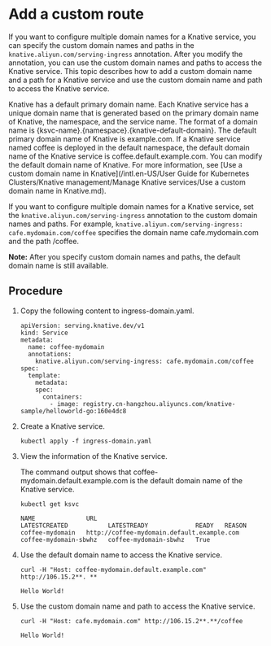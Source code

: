 # Add a custom route

If you want to configure multiple domain names for a Knative service, you can specify the custom domain names and paths in the `knative.aliyun.com/serving-ingress` annotation. After you modify the annotation, you can use the custom domain names and paths to access the Knative service. This topic describes how to add a custom domain name and a path for a Knative service and use the custom domain name and path to access the Knative service.

Knative has a default primary domain name. Each Knative service has a unique domain name that is generated based on the primary domain name of Knative, the namespace, and the service name. The format of a domain name is \{ksvc-name\}.\{namespace\}.\{knative-default-domain\}. The default primary domain name of Knative is example.com. If a Knative service named coffee is deployed in the default namespace, the default domain name of the Knative service is coffee.default.example.com. You can modify the default domain name of Knative. For more information, see [Use a custom domain name in Knative](/intl.en-US/User Guide for Kubernetes Clusters/Knative management/Manage Knative services/Use a custom domain name in Knative.md).

If you want to configure multiple domain names for a Knative service, set the `knative.aliyun.com/serving-ingress` annotation to the custom domain names and paths. For example, `knative.aliyun.com/serving-ingress: cafe.mydomain.com/coffee` specifies the domain name cafe.mydomain.com and the path /coffee.

**Note:** After you specify custom domain names and paths, the default domain name is still available.

## Procedure

1.  Copy the following content to ingress-domain.yaml.

    ```
    apiVersion: serving.knative.dev/v1
    kind: Service
    metadata:
      name: coffee-mydomain
      annotations:
        knative.aliyun.com/serving-ingress: cafe.mydomain.com/coffee
    spec:
      template:
        metadata:
        spec:
          containers:
            - image: registry.cn-hangzhou.aliyuncs.com/knative-sample/helloworld-go:160e4dc8
    ```

2.  Create a Knative service.

    ```
    kubectl apply -f ingress-domain.yaml
    ```

3.  View the information of the Knative service.

    The command output shows that coffee-mydomain.default.example.com is the default domain name of the Knative service.

    ```
    kubectl get ksvc
    ```

    ```
    NAME              URL                                          LATESTCREATED           LATESTREADY             READY   REASON
    coffee-mydomain   http://coffee-mydomain.default.example.com   coffee-mydomain-sbwhz   coffee-mydomain-sbwhz   True
    ```

4.  Use the default domain name to access the Knative service.

    ```
    curl -H "Host: coffee-mydomain.default.example.com" http://106.15.2**. **
    ```

    ```
    Hello World!
    ```

5.  Use the custom domain name and path to access the Knative service.

    ```
    curl -H "Host: cafe.mydomain.com" http://106.15.2**.**/coffee
    ```

    ```
    Hello World!
    ```


